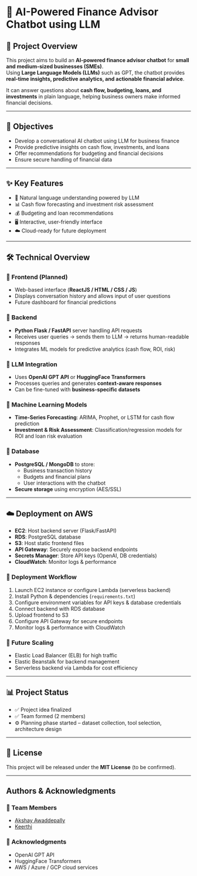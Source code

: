 # 💬 AI-Powered Finance Advisor Chatbot using LLM

## 📌 Project Overview
This project aims to build an **AI-powered finance advisor chatbot** for **small and medium-sized businesses (SMEs)**.  
Using **Large Language Models (LLMs)** such as GPT, the chatbot provides **real-time insights, predictive analytics, and actionable financial advice**.  

It can answer questions about **cash flow, budgeting, loans, and investments** in plain language, helping business owners make informed financial decisions.

---

## 🎯 Objectives
- Develop a conversational AI chatbot using LLM for business finance  
- Provide predictive insights on cash flow, investments, and loans  
- Offer recommendations for budgeting and financial decisions  
- Ensure secure handling of financial data  

---

## ✨ Key Features
- 🧠 Natural language understanding powered by LLM  
- 📊 Cash flow forecasting and investment risk assessment  
- 💰 Budgeting and loan recommendations  
- 🖥️ Interactive, user-friendly interface  
- ☁️ Cloud-ready for future deployment  

---

## 🛠️ Technical Overview

### 🔹 Frontend (Planned)
- Web-based interface (**ReactJS / HTML / CSS / JS**)  
- Displays conversation history and allows input of user questions  
- Future dashboard for financial predictions  

### 🔹 Backend
- **Python Flask / FastAPI** server handling API requests  
- Receives user queries → sends them to LLM → returns human-readable responses  
- Integrates ML models for predictive analytics (cash flow, ROI, risk)  

### 🔹 LLM Integration
- Uses **OpenAI GPT API** or **HuggingFace Transformers**  
- Processes queries and generates **context-aware responses**  
- Can be fine-tuned with **business-specific datasets**  

### 🔹 Machine Learning Models
- **Time-Series Forecasting**: ARIMA, Prophet, or LSTM for cash flow prediction  
- **Investment & Risk Assessment**: Classification/regression models for ROI and loan risk evaluation  

### 🔹 Database
- **PostgreSQL / MongoDB** to store:  
  - Business transaction history  
  - Budgets and financial plans  
  - User interactions with the chatbot  
- **Secure storage** using encryption (AES/SSL)  

---

## ☁️ Deployment on AWS

- **EC2**: Host backend server (Flask/FastAPI)  
- **RDS**: PostgreSQL database  
- **S3**: Host static frontend files  
- **API Gateway**: Securely expose backend endpoints  
- **Secrets Manager**: Store API keys (OpenAI, DB credentials)  
- **CloudWatch**: Monitor logs & performance  

### 🔄 Deployment Workflow
1. Launch EC2 instance or configure Lambda (serverless backend)  
2. Install Python & dependencies (`requirements.txt`)  
3. Configure environment variables for API keys & database credentials  
4. Connect backend with RDS database  
5. Upload frontend to S3  
6. Configure API Gateway for secure endpoints  
7. Monitor logs & performance with CloudWatch  

### 🚀 Future Scaling
- Elastic Load Balancer (ELB) for high traffic  
- Elastic Beanstalk for backend management  
- Serverless backend via Lambda for cost efficiency  

---

## 📊 Project Status
- ✅ Project idea finalized  
- ✅ Team formed (2 members)  
- ⚙️ Planning phase started – dataset collection, tool selection, architecture design  

---

## 📄 License
This project will be released under the **MIT License** (to be confirmed).  

---

## Authors & Acknowledgments

### 👥 Team Members
- [Akshay Awaddepally](https://github.com/akshayawaddepally6)  
- [Keerthi](https://github.com/keerthi297)  

### 🙏 Acknowledgments
- OpenAI GPT API  
- HuggingFace Transformers  
- AWS / Azure / GCP cloud services  




